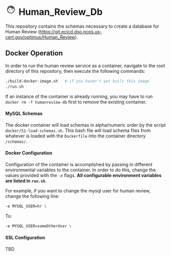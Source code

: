 # ![hr_logo](icon.png) Human_Review_Db
This repository contains the schemas necessary to create a database
for Human Review (https://git.ecicd.dso.ncps.us-cert.gov/optimus/Human_Review).


## Docker Operation
In order to run the human review service as a container, navigate to the root
directory of this repository, then execute the following commands:
```bash
./build-docker-image.sh   # if you haven't yet built this image
./run.sh
```

If an instance of the container is already running, you may have to 
run `docker rm -f humanreview-db` first to remove the existing container.

#### MySQL Schemas
The docker container will load schemas in alpha/numeric order by the script 
`docker/51-load-schemas.sh`. This bash file will load schema files from whatever is loaded
with the `Dockerfile` into the container directory `/schemas/`. 


#### Docker Configuration
Configuration of the container is accomplished by passing in different
environmental variables to the container. In order to do this, change the 
values provided with the `-e` flags. **All configurable environment 
variables are listed in `run.sh`**.

For example, if you want to change the mysql user for human review, change the following line:
```bash
-e MYSQL_USER=hr \
```
To:
```bash
-e MYSQL_USER=someOtherUser \
```

#### SSL Configuration

TBD


